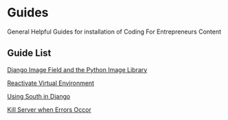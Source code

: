 Guides
======

General Helpful Guides for installation of Coding For Entrepreneurs Content


## Guide List
[Django Image Field and the Python Image Library](./imagefield_and_pillow.md)

[Reactivate Virtual Environment](./reactivate_virtualenv.md)

[Using South in Django](./using_south_in_django.md)

[Kill Server when Errors Occor](./kill_server.md)


